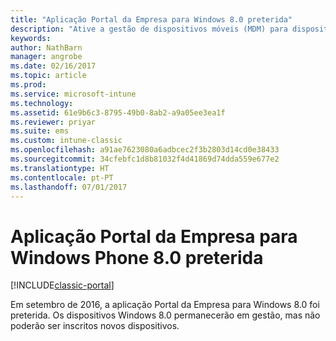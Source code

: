 ```yaml
---
title: "Aplicação Portal da Empresa para Windows 8.0 preterida"
description: "Ative a gestão de dispositivos móveis (MDM) para dispositivos Windows Phone 8.0 com o Microsoft Intune."
keywords: 
author: NathBarn
manager: angrobe
ms.date: 02/16/2017
ms.topic: article
ms.prod: 
ms.service: microsoft-intune
ms.technology: 
ms.assetid: 61e9b6c3-8795-49b0-8ab2-a9a05ee3ea1f
ms.reviewer: priyar
ms.suite: ems
ms.custom: intune-classic
ms.openlocfilehash: a91ae7623080a6adbcec2f3b2803d14cd0e38433
ms.sourcegitcommit: 34cfebfc1d8b81032f4d41869d74dda559e677e2
ms.translationtype: HT
ms.contentlocale: pt-PT
ms.lasthandoff: 07/01/2017
---
```

#  <a name="windows-phone-80-company-portal-app-deprecated"></a>Aplicação Portal da Empresa para Windows Phone 8.0 preterida

[!INCLUDE[classic-portal](../includes/classic-portal.md)]

Em setembro de 2016, a aplicação Portal da Empresa para Windows 8.0 foi preterida. Os dispositivos Windows 8.0 permanecerão em gestão, mas não poderão ser inscritos novos dispositivos.

